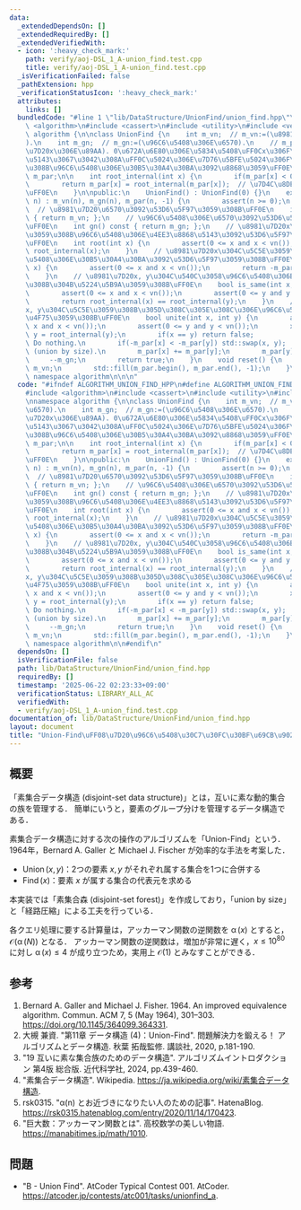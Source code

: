 ```yaml
---
data:
  _extendedDependsOn: []
  _extendedRequiredBy: []
  _extendedVerifiedWith:
  - icon: ':heavy_check_mark:'
    path: verify/aoj-DSL_1_A-union_find.test.cpp
    title: verify/aoj-DSL_1_A-union_find.test.cpp
  _isVerificationFailed: false
  _pathExtension: hpp
  _verificationStatusIcon: ':heavy_check_mark:'
  attributes:
    links: []
  bundledCode: "#line 1 \"lib/DataStructure/UnionFind/union_find.hpp\"\n\n\n\n#include\
    \ <algorithm>\n#include <cassert>\n#include <utility>\n#include <vector>\n\nnamespace\
    \ algorithm {\n\nclass UnionFind {\n    int m_vn;  // m_vn:=(\u8981\u7D20\u6570\
    ).\n    int m_gn;  // m_gn:=(\u96C6\u5408\u306E\u6570).\n    // m_par[x]:=(\u8981\
    \u7D20x\u306E\u89AA). 0\u672A\u6E80\u306E\u5834\u5408\uFF0Cx\u306F\u4EE3\u8868\
    \u5143\u3067\u3042\u308A\uFF0C\u5024\u306E\u7D76\u5BFE\u5024\u306F\u5C5E\u3059\
    \u308B\u96C6\u5408\u306E\u30B5\u30A4\u30BA\u3092\u8868\u3059\uFF0E\n    std::vector<int>\
    \ m_par;\n\n    int root_internal(int x) {\n        if(m_par[x] < 0) return x;\n\
    \        return m_par[x] = root_internal(m_par[x]);  // \u7D4C\u8DEF\u5727\u7E2E\
    \uFF0E\n    }\n\npublic:\n    UnionFind() : UnionFind(0) {}\n    explicit UnionFind(int\
    \ n) : m_vn(n), m_gn(n), m_par(n, -1) {\n        assert(n >= 0);\n    }\n\n  \
    \  // \u8981\u7D20\u6570\u3092\u53D6\u5F97\u3059\u308B\uFF0E\n    int vn() const\
    \ { return m_vn; };\n    // \u96C6\u5408\u306E\u6570\u3092\u53D6\u5F97\u3059\u308B\
    \uFF0E\n    int gn() const { return m_gn; };\n    // \u8981\u7D20x\u304C\u5C5E\
    \u3059\u308B\u96C6\u5408\u306E\u4EE3\u8868\u5143\u3092\u53D6\u5F97\u3059\u308B\
    \uFF0E\n    int root(int x) {\n        assert(0 <= x and x < vn());\n        return\
    \ root_internal(x);\n    }\n    // \u8981\u7D20x\u304C\u5C5E\u3059\u308B\u96C6\
    \u5408\u306E\u30B5\u30A4\u30BA\u3092\u53D6\u5F97\u3059\u308B\uFF0E\n    int size(int\
    \ x) {\n        assert(0 <= x and x < vn());\n        return -m_par[root_internal(x)];\n\
    \    }\n    // \u8981\u7D20x, y\u304C\u540C\u3058\u96C6\u5408\u306B\u5C5E\u3059\
    \u308B\u304B\u5224\u5B9A\u3059\u308B\uFF0E\n    bool is_same(int x, int y) {\n\
    \        assert(0 <= x and x < vn());\n        assert(0 <= y and y < vn());\n\
    \        return root_internal(x) == root_internal(y);\n    }\n    // \u8981\u7D20\
    x, y\u304C\u5C5E\u3059\u308B\u305D\u308C\u305E\u308C\u306E\u96C6\u5408\u3092\u5408\
    \u4F75\u3059\u308B\uFF0E\n    bool unite(int x, int y) {\n        assert(0 <=\
    \ x and x < vn());\n        assert(0 <= y and y < vn());\n        x = root_internal(x),\
    \ y = root_internal(y);\n        if(x == y) return false;                    //\
    \ Do nothing.\n        if(-m_par[x] < -m_par[y]) std::swap(x, y);  // Merge technique\
    \ (union by size).\n        m_par[x] += m_par[y];\n        m_par[y] = x;\n   \
    \     --m_gn;\n        return true;\n    }\n    void reset() {\n        m_gn =\
    \ m_vn;\n        std::fill(m_par.begin(), m_par.end(), -1);\n    }\n};\n\n}  //\
    \ namespace algorithm\n\n\n"
  code: "#ifndef ALGORITHM_UNION_FIND_HPP\n#define ALGORITHM_UNION_FIND_HPP 1\n\n\
    #include <algorithm>\n#include <cassert>\n#include <utility>\n#include <vector>\n\
    \nnamespace algorithm {\n\nclass UnionFind {\n    int m_vn;  // m_vn:=(\u8981\u7D20\
    \u6570).\n    int m_gn;  // m_gn:=(\u96C6\u5408\u306E\u6570).\n    // m_par[x]:=(\u8981\
    \u7D20x\u306E\u89AA). 0\u672A\u6E80\u306E\u5834\u5408\uFF0Cx\u306F\u4EE3\u8868\
    \u5143\u3067\u3042\u308A\uFF0C\u5024\u306E\u7D76\u5BFE\u5024\u306F\u5C5E\u3059\
    \u308B\u96C6\u5408\u306E\u30B5\u30A4\u30BA\u3092\u8868\u3059\uFF0E\n    std::vector<int>\
    \ m_par;\n\n    int root_internal(int x) {\n        if(m_par[x] < 0) return x;\n\
    \        return m_par[x] = root_internal(m_par[x]);  // \u7D4C\u8DEF\u5727\u7E2E\
    \uFF0E\n    }\n\npublic:\n    UnionFind() : UnionFind(0) {}\n    explicit UnionFind(int\
    \ n) : m_vn(n), m_gn(n), m_par(n, -1) {\n        assert(n >= 0);\n    }\n\n  \
    \  // \u8981\u7D20\u6570\u3092\u53D6\u5F97\u3059\u308B\uFF0E\n    int vn() const\
    \ { return m_vn; };\n    // \u96C6\u5408\u306E\u6570\u3092\u53D6\u5F97\u3059\u308B\
    \uFF0E\n    int gn() const { return m_gn; };\n    // \u8981\u7D20x\u304C\u5C5E\
    \u3059\u308B\u96C6\u5408\u306E\u4EE3\u8868\u5143\u3092\u53D6\u5F97\u3059\u308B\
    \uFF0E\n    int root(int x) {\n        assert(0 <= x and x < vn());\n        return\
    \ root_internal(x);\n    }\n    // \u8981\u7D20x\u304C\u5C5E\u3059\u308B\u96C6\
    \u5408\u306E\u30B5\u30A4\u30BA\u3092\u53D6\u5F97\u3059\u308B\uFF0E\n    int size(int\
    \ x) {\n        assert(0 <= x and x < vn());\n        return -m_par[root_internal(x)];\n\
    \    }\n    // \u8981\u7D20x, y\u304C\u540C\u3058\u96C6\u5408\u306B\u5C5E\u3059\
    \u308B\u304B\u5224\u5B9A\u3059\u308B\uFF0E\n    bool is_same(int x, int y) {\n\
    \        assert(0 <= x and x < vn());\n        assert(0 <= y and y < vn());\n\
    \        return root_internal(x) == root_internal(y);\n    }\n    // \u8981\u7D20\
    x, y\u304C\u5C5E\u3059\u308B\u305D\u308C\u305E\u308C\u306E\u96C6\u5408\u3092\u5408\
    \u4F75\u3059\u308B\uFF0E\n    bool unite(int x, int y) {\n        assert(0 <=\
    \ x and x < vn());\n        assert(0 <= y and y < vn());\n        x = root_internal(x),\
    \ y = root_internal(y);\n        if(x == y) return false;                    //\
    \ Do nothing.\n        if(-m_par[x] < -m_par[y]) std::swap(x, y);  // Merge technique\
    \ (union by size).\n        m_par[x] += m_par[y];\n        m_par[y] = x;\n   \
    \     --m_gn;\n        return true;\n    }\n    void reset() {\n        m_gn =\
    \ m_vn;\n        std::fill(m_par.begin(), m_par.end(), -1);\n    }\n};\n\n}  //\
    \ namespace algorithm\n\n#endif\n"
  dependsOn: []
  isVerificationFile: false
  path: lib/DataStructure/UnionFind/union_find.hpp
  requiredBy: []
  timestamp: '2025-06-22 02:23:33+09:00'
  verificationStatus: LIBRARY_ALL_AC
  verifiedWith:
  - verify/aoj-DSL_1_A-union_find.test.cpp
documentation_of: lib/DataStructure/UnionFind/union_find.hpp
layout: document
title: "Union-Find\uFF08\u7D20\u96C6\u5408\u30C7\u30FC\u30BF\u69CB\u9020\uFF09"
---
```



## 概要

「素集合データ構造 (disjoint-set data structure)」とは，互いに素な動的集合の族を管理する．
簡単にいうと，要素のグループ分けを管理するデータ構造である．

素集合データ構造に対する次の操作のアルゴリズムを「Union-Find」という．
1964年，Bernard A. Galler と Michael J. Fischer が効率的な手法を考案した．

- $\operatorname{Union}(x,y)$：2つの要素 $x, y$ がそれぞれ属する集合を1つに合併する
- $\operatorname{Find}(x)$：要素 $x$ が属する集合の代表元を求める

本実装では「素集合森 (disjoint-set forest)」を作成しており，「union by size」と「経路圧縮」による工夫を行っている．

各クエリ処理に要する計算量は，アッカーマン関数の逆関数を $\operatorname{\alpha}(x)$ とすると，$\mathcal{O}(\operatorname{\alpha}(N))$ となる．
アッカーマン関数の逆関数は，増加が非常に遅く，$x \leq 10^{80}$ に対し $\operatorname{\alpha}(x) \leq 4$ が成り立つため，実用上 $\mathcal{O}(1)$ とみなすことができる．


## 参考

1. Bernard A. Galler and Michael J. Fisher. 1964. An improved equivalence algorithm. Commun. ACM 7, 5 (May 1964), 301–303. <https://doi.org/10.1145/364099.364331>.
1. 大槻 兼資. "第11章 データ構造 (4)：Union-Find". 問題解決力を鍛える！ アルゴリズムとデータ構造. 秋葉 拓哉監修. 講談社, 2020, p.181-190.
1. "19 互いに素な集合族のためのデータ構造". アルゴリズムイントロダクション 第4版 総合版. 近代科学社, 2024, pp.439-460.
1. "素集合データ構造". Wikipedia. <https://ja.wikipedia.org/wiki/素集合データ構造>.
1. rsk0315. "α(n) とお近づきになりたい人のための記事". HatenaBlog. <https://rsk0315.hatenablog.com/entry/2020/11/14/170423>.
1. "巨大数：アッカーマン関数とは". 高校数学の美しい物語. <https://manabitimes.jp/math/1010>.


## 問題

- "B - Union Find". AtCoder Typical Contest 001. AtCoder. <https://atcoder.jp/contests/atc001/tasks/unionfind_a>.
